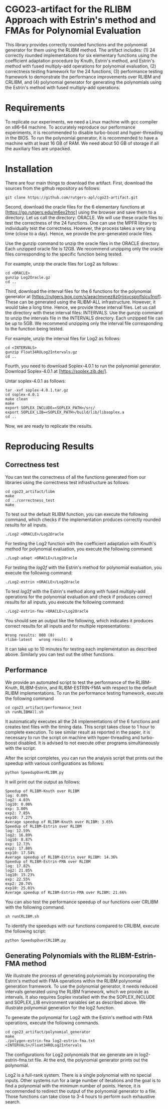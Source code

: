 # CGO23-artifact for the RLIBM Approach with Estrin's method and FMAs for Polynomial Evaluation

This library provides correctly rounded functions and the polynomial
generator for them using the RLIBM method. The artifact includes: (1)
24 correctly rounded implementations for six elementary functions
using the coefficient adaptation procedure by Knuth, Estrin's method,
and Estrin's method with fused multiply-add operations for polynomial
evaluation, (2) correctness testing framework for the 24 functions,
(3) performance testing framework to demonstrate the performance
improvements over RLIBM and CRLIBM, and (4) polynomial generator for
generating the polynomials using the Estrin's method with fused
multiply-add operations.

# Requirements

To replicate our experiments, we need a Linux machine with gcc
compiler on x86-64 machine. To accurately reproduce our performance
experiments, it is recommended to disable turbo-boost and
hyper-threading in the BIOS. To run the polynomial generator, it is
recommended to have a machine with at least 16 GB of RAM. We need
about 50 GB of storage if all the auxiliary files are unpacked.


# Installation

There are four main things to download the artifact. First, download
the sources from the github repository as follows:

```
git clone https://github.com/rutgers-apl/cgo23-artifact.git
```

Second, download the oracle files for the 6 elementary functions at
[https://go.rutgers.edu/m6ex2hnc] using
the browser and save them to a directory. Let us call the directory:
ORACLE. We will use these oracle files to test the correctness of the
24 functions. One can use the MPFR library to individually test the
correctness. However, the process takes a very long time (close to a
day). Hence, we provide the pre-generated oracle files.

Use the gunzip command to unzip the oracle files in the ORACLE
directory. Each unzipped oracle file is 12GB. We recommend unzipping
only the oracle files corresponding to the specific function being
tested.

For example, unzip the oracle files for Log2 as follows:

```
cd <ORACLE>
gunzip Log2Oracle.gz
cd ..
```


Third, download the interval files for the 6 functions for the
polynomial generator at
[https://rutgers.box.com/s/aeaclmvnez8z0rjjsvcspoflslcu1nof]. These
can be generated using the RLIBM-ALL infrastructure. However, it would
take a long time. Hence, we provide these interval files. Let us call
the directory with these interval files: INTERVALS. Use the gunzip
command to unzip the intervals file in the INTERVALS directory. Each
unzipped file can be up to 5GB.  We recommend unzipping only the
interval file corresponding to the function being tested.

For example, unzip the interval files for Log2 as follows:

```
cd <INTERVALS>
gunzip Float34ROLog2Intervals.gz 
cd ..
```


Fourth, you need to download Soplex-4.0.1 to run the polynomial
generator. Download Soplex-4.0.1 at [https://soplex.zib.de/].

Untar soplex-4.0.1 as
follows:

```
tar -xvf soplex-4.0.1.tar.gz
cd soplex-4.0.1
make clean
make
export SOPLEX_INCLUDE=<SOPLEX_PATH>/src/
export SOPLEX_LIB=<SOPLEX_PATH>/build/lib/libsoplex.a
cd ..
```

Now, we are ready to replicate the results.

# Reproducing Results

## Correctness test

You can test the correctness of all the functions generated from our
libraries using the correctness test infrastructure as follows:

```
cd cgo23_artifact/libm
make
cd ../correctness_test
make
```

To test out the default RLIBM function, you can execute the following
 command, which checks if the implementation produces correctly
 rounded results for all inputs.


```
./Log2 <ORACLE>/Log2Oracle
```

For testing the Log2 function with the coefficient adaptation with Knuth's
method for polynomial evaluation, you execute the following command:

```
./Log2-adapt <ORACLE>/Log2Oracle
```

For testing the $log2f$ with the Estrin's method for polynomial
evaluation, you execute the following command:

```
./Log2-estrin <ORACLE>/Log2Oracle
```

To test $log2f$ with the Estrin's method along with fused multiply-add
operations for the polynomial evaluation and check if produces correct
results for all inputs, you execute the following command:

```
./Log2-estrin-fma <ORACLE>/Log2Oracle
```

You should see an output like the following, which indicates it
produces correct results for all inputs and for multiple representations:

```
Wrong results: 000 (0)
rlibm-latest   wrong result: 0
```


It can take up to 10 minutes for testing each implementation as
described above.  Similarly you can test out the other functions.


## Performance

We provide an automated script to test the performance of the
RLIBM-Knuth, RLIBM-Estrin, and RLIBM-ESTRIN-FMA with respect to the
default RLIBM  implementations. To run the performance testing
framework, execute the following command

```
cd cgo23_artifact/performance_test
sh runRLIBMAll.sh
```

It automatically executes all the 24 implementations of the 6
functions and creates text files with the timing data. This script
takes close to 1 hour to complete execution. To see similar result as
reported in the paper, it is necessary to run the script on machine
with hyper-threading and turbo-boost disabled. It is advised to not
execute other programs simultaneously with the script.

After the script completes, you can run the analysis script that
prints out the speedup with various configurations as follows:

```
python SpeedupOverRLIBM.py
```


It will print out the output as follows:

```
Speedup of RLIBM-Knuth over RLIBM
log: 0.00%
log2: 4.03%
log10: 0.00%
exp: 3.00%
exp2: 7.85%
exp10: 7.27%
Average speedup of RLIBM-Knuth over RLIBM: 3.65%
Speedup of RLIBM-Estrin over RLIBM
log: 12.59%
log2: 16.89%
log10: 8.87%
exp: 12.73%
exp2: 17.80%
exp10: 17.54%
Average speedup of RLIBM-Estrin over RLIBM: 14.36%
Speedup of RLIBM-Estrin-FMA over RLIBM
log: 17.82%
log2: 21.05%
log10: 15.23%
exp: 22.55%
exp2: 28.74%
exp10: 25.01%
Average speedup of RLIBM-Estrin-FMA over RLIBM: 21.66%
```

You can also test the performance speedup of our functions over CRLIBM
with the following command.


```
sh runCRLIBM.sh
```


To identify the speedups with our functions compared to CRLIBM,
execute the following script:

```
python SpeedupOverCRLIBM.py
```

## Generating Polynomials with the RLIBM-Estrin-FMA method

We illustrate the process of generating polynomials by incorporating
the Estrin's method with FMA operations within the RLIBM polynomial
generation framework. To use the polynomial generator, it needs
reduced intervals generated using the RLIBM framework, which we
provide as intervals. It also requires Soplex installed with the the
SOPLEX_INCLUDE and SOPLEX_LIB environment variables set as described
above. We illustrate polynomial generation for the log2 function.

To generate the polynomial for Log2 with the Estrin's method with FMA
operations, execute the following commands.


```
cd cgo23_artifact/polynomial_generator
make
./polygen-estrin-fma log2-estrin-fma.txt <INTERVALS>/Float34ROLog2Intervals
```

The configurations for Log2 polynomials that we generate are in
log2-estrin-fma.txt file.  At the end, the polynomial generator prints
out the polynomial.

Log2 is a full-rank system. There is a single polynomial with no
special inputs. Other systems run for a large number of iterations and
the goal is to find a polynomial with the minimum number of
points. Hence, it is recommended to redirect the output of the
polynomial generator to a file. Those functions can take close to 3-4
hours to perform such exhaustive search.
